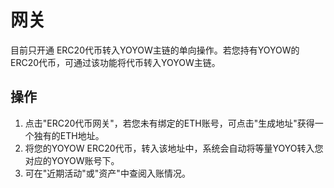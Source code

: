 # 网关
目前只开通 ERC20代币转入YOYOW主链的单向操作。若您持有YOYOW的 ERC20代币，可通过该功能将代币转入YOYOW主链。

## 操作
1. 点击"ERC20代币网关"，若您未有绑定的ETH账号，可点击"生成地址"获得一个独有的ETH地址。
2. 将您的YOYOW ERC20代币，转入该地址中，系统会自动将等量YOYO转入您对应的YOYOW账号下。
3. 可在"近期活动"或"资产"中查阅入账情况。

